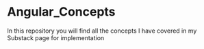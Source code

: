 # Angular_Concepts
In this repository you will find all the concepts I have covered in my Substack page for implementation
